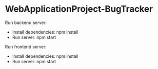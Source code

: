 # WebApplicationProject-BugTracker

Run backend server:

- Install dependencies: npm install
- Run server: npm start

Run frontend server:

- Install dependencies: npm install
- Run server: npm start

